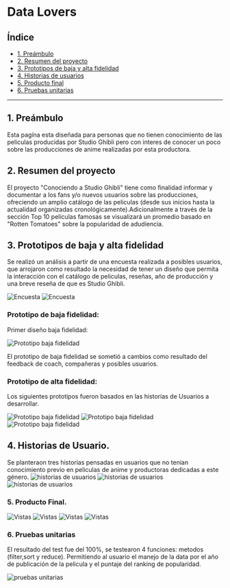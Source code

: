 # Data Lovers

## Índice

* [1. Preámbulo](#1-preámbulo)
* [2. Resumen del proyecto](#2-resumen-del-proyecto)
* [3. Prototipos de baja y alta fidelidad](#3-prototipos-de-baja-y-alta-fidelidad)
* [4. Historias de usuarios](#4-Historias-de-usuarios)
* [5. Producto final](#5-producto-final)
* [6. Pruebas unitarias](#6-pruebas-unitarias)


***

## 1. Preámbulo

Esta pagína esta diseñada para personas que no tienen conocimiento de las peliculas producidas por Studio Ghibli pero con interes de conocer un poco sobre las producciones de anime realizadas por esta productora.

## 2. Resumen del proyecto

El proyecto "Conociendo a Studio Ghibli" tiene como finalidad informar y documentar a los fans y/o nuevos usuarios sobre las producciones, ofreciendo un amplio catálogo de las peliculas (desde sus inicios hasta la actualidad organizadas cronológicamente).Adicionalmente a través de la sección Top 10 películas famosas se visualizará un promedio basado en "Rotten Tomatoes" sobre la popularidad de adudiencia.

## 3. Prototipos de baja y alta fidelidad

Se realizó un análisis a partir de una encuesta realizada a posibles usuarios, que arrojaron como resultado la necesidad de tener un diseño que permita la interacción con el catálogo de peliculas, reseñas, año de producción y una breve reseña de que es Studio Ghibli.

![Encuesta](src/img/Encuestas1.jpeg)
![Encuesta](src/img/Encuestas2.jpeg)

### Prototipo de baja fidelidad:

Primer diseño baja fidelidad:

![Prototipo baja fidelidad](src/img/Pbajafidelidad.jpeg)
 
 El prototipo de baja fidelidad se sometió a cambios como resultado del feedback de coach, compañeras y posibles usuarios.

### Prototipo de alta fidelidad:

Los siguientes prototipos fueron basados en las historias de Usuarios a desarrollar.

![Prototipo baja fidelidad](src/img/vista1.jpeg)
![Prototipo baja fidelidad](src/img/vista2.jpeg)
![Prototipo baja fidelidad](src/img/vista3.jpeg)

## 4. Historias de Usuario.

Se planteraon tres historias pensadas en usuarios  que no tenían conocimiento previo en peliculas de anime y productoras dedicadas a este género.
![historias de usuarios](src/img/historia1.jpg)
![historias de usuarios](src/img/historia2.jpg)
![historias de usuarios](src/img/historia3.jpg)


### 5. Producto Final.

![Vistas](src/img/inicio.jpeg)
![Vistas](src/img/catalogo1.jpeg)
![Vistas](src/img/catalogo2.jpeg)
![Vistas](src/img/top_peliculas.jpeg)

### 6. Pruebas unitarias

El resultado del test fue del 100%, se testearon 4 funciones: metodos (filter,sort y reduce). Permitiendo al usuario el manejo de la data por el año de publicación de la pelicula y el puntaje del ranking de popularidad.

![pruebas unitarias](src/img/Test.jpg)